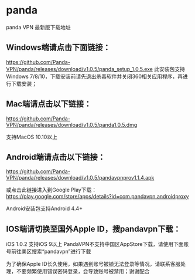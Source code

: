 # panda
panda VPN 最新版下载地址

## Windows端请点击下面链接：
https://github.com/Panda-VPN/panda/releases/download/v1.0.5/panda_setup_1.0.5.exe
此安装包支持Windows 7/8/10，下载安装前请先退出杀毒软件并关闭360相关应用程序，再进行下载安装；

## Mac端请点击以下链接：
https://github.com/Panda-VPN/panda/releases/download/v1.0.5/panda1.0.5.dmg

支持MacOS 10.10以上

## Android端请点击以下链接：
https://github.com/Panda-VPN/panda/releases/download/v1.0.5/pandavpnprov1.1.4.apk

或点击此链接进入到Google Play下载： https://play.google.com/store/apps/details?id=com.pandavpn.androidproxy

Android安装包支持Android 4.4+

## IOS端请切换至国外Apple ID，搜pandavpn下载：
iOS 1.0.2
支持iOS 9以上
PandaVPN不支持中国区AppStore下载，请使用下面账号前往美区搜索“pandavpn”进行下载

为了确保Apple ID长久使用，如果遇到账号被锁无法登录等情况，请联系客服处理，不要频繁使用错误密码登录，会导致账号被禁用；谢谢配合

